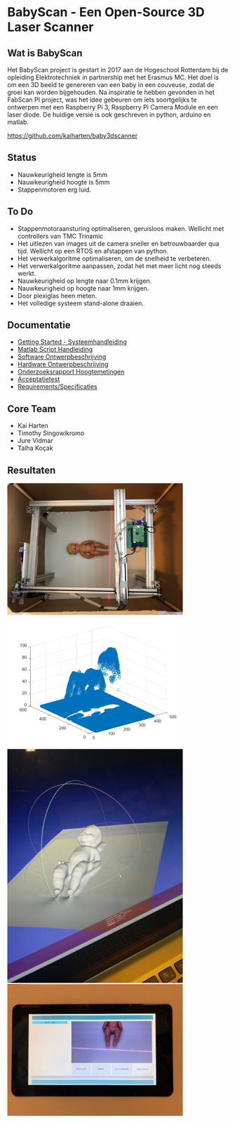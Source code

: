 # BabyScan  - Een Open-Source 3D Laser Scanner

## Wat is BabyScan

Het BabyScan project is gestart in 2017 aan de Hogeschool Rotterdam bij de opleiding Elektrotechniek in partnership met het Erasmus MC. Het doel is om een 3D beeld te genereren van een baby in een couveuse, zodat de groei kan worden bijgehouden. Na inspiratie te hebben gevonden in het FabScan PI project, was het idee gebeuren om iets soortgelijks te ontwerpen met een Raspberry Pi 3, Raspberry Pi Camera Module en een laser diode. De huidige versie is ook geschreven in python, arduino en matlab.

https://github.com/kaiharten/baby3dscanner

## Status
* Nauwkeurigheid lengte is 5mm
* Nauwkeurigheid hoogte is 5mm
* Stappenmotoren erg luid.

## To Do
* Stappenmotoraansturing optimaliseren, geruisloos maken. Wellicht met controllers van TMC Trinamic
* Het uitlezen van images uit de camera sneller en betrouwbaarder qua tijd. Wellicht op een RTOS en afstappen van python.
* Het verwerkalgoritme optimaliseren, om de snelheid te verbeteren. 
* Het verwerkalgoritme aanpassen, zodat het met meer licht nog steeds werkt.
* Nauwkeurigheid op lengte naar 0.1mm krijgen.
* Nauwkeurigheid op hoogte naar 1mm krijgen.
* Door plexiglas heen meten.
* Het volledige systeem stand-alone draaien.

## Documentatie
* [Getting Started - Systeemhandleiding](https://github.com/kaiharten/baby3dscanner/blob/master/docs/getting_started.md)
* [Matlab Script Handleiding](https://github.com/kaiharten/baby3dscanner/blob/master/docs/matlab_script_gebruikershandleiding.pdf)
* [Software Ontwerpbeschrijving](https://github.com/kaiharten/baby3dscanner/blob/master/docs/software_ontwerpbeschrijving.pdf)
* [Hardware Ontwerpbeschrijving](https://github.com/kaiharten/baby3dscanner/blob/master/docs/hardware_ontwerpbeschrijving.pdf)
* [Onderzoeksrapport Hoogtemetingen](https://github.com/kaiharten/baby3dscanner/blob/master/docs/onderzoeksrapport_hoogtemetingen.pdf)
* [Acceptatietest](https://github.com/kaiharten/baby3dscanner/blob/master/docs/acceptatietest.pdf)
* [Requirements/Specificaties](https://github.com/kaiharten/baby3dscanner/blob/master/docs/specificaties_requirements.pdf)

## Core Team
* Kai Harten
* Timothy Singowikromo
* Jure Vidmar
* Talha Koçak

## Resultaten
<img src="docs/img/total_system.jpeg" width=400>
<img src="docs/img/3d_plot.jpeg" width=400>
<img src="docs/img/3d_scan.jpeg" width=400>
<img src="docs/img/user_screen.jpeg" width=400>




